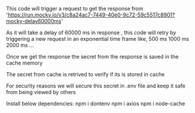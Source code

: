 This code will trigger a request to get the response from '<https://run.mocky.io/v3/c8a24ac7-7449-40e0-9c72-59c5517c8901?mocky-delay60000ms>'

As it will take a delay of 60000 ms in response , this code will retry by triggering a new request in an exponential time frame 
like, 
500 ms
1000 ms
2000 ms ...

Once we get the response the secret from the response is saved in the cache memory

The secret from cache is retrived to verify if its is stored in cache

For security reasons we will secure this secret in .env file and keep it safe from being viewed by others 

Install below dependencies:
npm i dontenv
npm i axios
npm i node-cache
